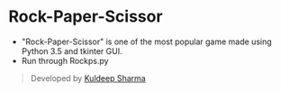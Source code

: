 # Rock-Paper-Scissor
- "Rock-Paper-Scissor" is one of the most popular game made using Python 3.5 and tkinter GUI.
- Run through Rockps.py
> Developed by [Kuldeep Sharma](http://Solecodr.tk)
